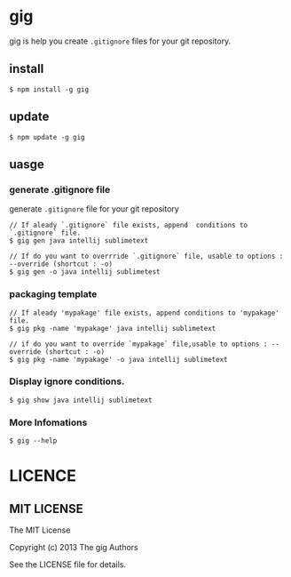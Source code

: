 # gig

gig is help you create `.gitignore` files for your git repository.

## install

```
$ npm install -g gig
```

## update

```
$ npm update -g gig
```

## uasge

### generate .gitignore file

generate `.gitignore` file for your git repository

```
// If aleady `.gitignore` file exists, append  conditions to `.gitignore` file.
$ gig gen java intellij sublimetext  

// If do you want to overrride `.gitignore` file, usable to options : --override (shortcut : -o) 
$ gig gen -o java intellij sublimetest 

```

### packaging template

```
// If aleady 'mypakage' file exists, append conditions to 'mypakage' file.
$ gig pkg -name 'mypakage' java intellij sublimetext  

// if do you want to override `mypakage` file,usable to options : --override (shortcut : -o) 
$ gig pkg -name 'mypakage' -o java intellij sublimetext  

```

### Display ignore conditions.

```
$ gig show java intellij sublimetext  
```

### More Infomations

```
$ gig --help
```
# LICENCE

## MIT LICENSE

The MIT License

Copyright (c) 2013 The gig Authors

See the LICENSE file for details. 

